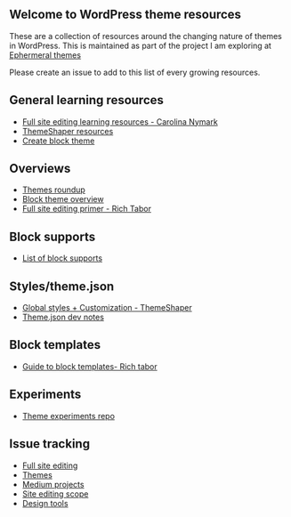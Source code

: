 ## Welcome to WordPress theme resources

These are a collection of resources around the changing nature of themes in WordPress. This is maintained as part of the project I am exploring at [Ephermeral themes](https://ephemeralthemes.com/)

Please create an issue to add to this list of every growing resources.

## General learning resources
- [Full site editing learning resources - Carolina Nymark](https://fullsiteediting.com/)
- [ThemeShaper resources](https://themeshaper.com/2021/07/13/resources-for-block-theme-development/)
- [Create block theme](https://developer.wordpress.org/block-editor/how-to-guides/themes/create-block-theme/)

## Overviews
- [Themes roundup](https://make.wordpress.org/themes/tags/gutenberg-themes-roundup/)
- [Block theme overview](https://developer.wordpress.org/block-editor/how-to-guides/themes/block-theme-overview/0)
- [Full site editing primer - Rich Tabor](https://richtabor.com/full-site-editing/)

## Block supports
- [List of block supports](https://ephemeralthemes.com/block-supports/)

## Styles/theme.json
- [Global styles + Customization - ThemeShaper](https://themeshaper.com/2021/07/12/universal-themes-customization/)
- [Theme.json dev notes](https://make.wordpress.org/core/2021/06/25/introducing-theme-json-in-wordpress-5-8/)

## Block templates
- [Guide to block templates- Rich tabor](https://richtabor.com/gutenberg-block-templates/)

## Experiments
- [Theme experiments repo](https://github.com/WordPress/theme-experiments)

## Issue tracking
- [Full site editing](https://github.com/WordPress/gutenberg/labels/%5BFeature%5D%20Full%20Site%20Editing)
- [Themes](https://github.com/WordPress/gutenberg/labels/%5BFeature%5D%20Themes)
- [Medium projects](https://github.com/WordPress/gutenberg/issues/29503)
- [Site editing scope](https://github.com/WordPress/gutenberg/issues/33094)
- [Design tools](https://github.com/WordPress/gutenberg/issues/33447)
